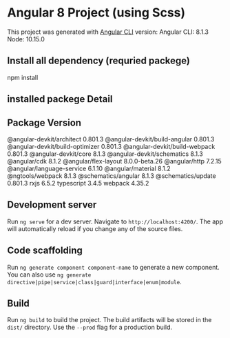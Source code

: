 # Angular 8 Project (using Scss)

This project was generated with [Angular CLI](https://github.com/angular/angular-cli) version:
Angular CLI: 8.1.3
Node: 10.15.0


## Install all dependency (requried packege)
npm install

## installed packege Detail
Package                           Version
-----------------------------------------------------------
@angular-devkit/architect         0.801.3
@angular-devkit/build-angular     0.801.3
@angular-devkit/build-optimizer   0.801.3
@angular-devkit/build-webpack     0.801.3
@angular-devkit/core              8.1.3
@angular-devkit/schematics        8.1.3
@angular/cdk                      8.1.2
@angular/flex-layout              8.0.0-beta.26
@angular/http                     7.2.15
@angular/language-service         6.1.10
@angular/material                 8.1.2
@ngtools/webpack                  8.1.3
@schematics/angular               8.1.3
@schematics/update                0.801.3
rxjs                              6.5.2
typescript                        3.4.5
webpack                           4.35.2



## Development server

Run `ng serve` for a dev server. Navigate to `http://localhost:4200/`. The app will automatically reload if you change any of the source files.

## Code scaffolding

Run `ng generate component component-name` to generate a new component. You can also use `ng generate directive|pipe|service|class|guard|interface|enum|module`.

## Build

Run `ng build` to build the project. The build artifacts will be stored in the `dist/` directory. Use the `--prod` flag for a production build.

